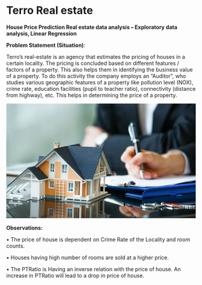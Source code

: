 # Terro Real estate
**House Price Prediction
Real estate data analysis – Exploratory data analysis, Linear Regression**

**Problem Statement (Situation)**:

Terro’s real-estate is an agency that estimates the pricing of houses in a certain locality. The pricing is concluded based on different features / factors of a property. This also helps them in identifying the business value of a property. To do this activity the company employs an “Auditor”, who studies various geographic features of a property like pollution level (NOX), crime rate, education facilities (pupil to teacher ratio), connectivity (distance from highway), etc. This helps in determining the price of a property.

![Alt Text](https://github.com/Sakthivel26-N/Realestate/blob/main/real-estate-business-img.webp
)

**Observations:**

• The price of house is  dependent on Crime Rate of the Locality and room counts. 

• Houses having high number of rooms are sold at a higher price.

• The PTRatio is Having an inverse relation with the price of house. An increase in PTRatio will lead to a drop in price of house.
